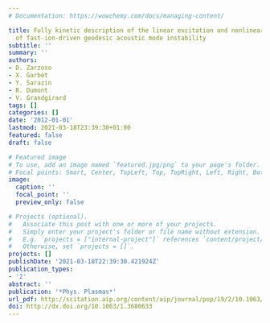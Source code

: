 ```yaml
---
# Documentation: https://wowchemy.com/docs/managing-content/

title: Fully kinetic description of the linear excitation and nonlinear saturation
  of fast-ion-driven geodesic acoustic mode instability
subtitle: ''
summary: ''
authors:
- D. Zarzoso
- X. Garbet
- Y. Sarazin
- R. Dumont
- V. Grandgirard
tags: []
categories: []
date: '2012-01-01'
lastmod: 2021-03-18T23:39:30+01:00
featured: false
draft: false

# Featured image
# To use, add an image named `featured.jpg/png` to your page's folder.
# Focal points: Smart, Center, TopLeft, Top, TopRight, Left, Right, BottomLeft, Bottom, BottomRight.
image:
  caption: ''
  focal_point: ''
  preview_only: false

# Projects (optional).
#   Associate this post with one or more of your projects.
#   Simply enter your project's folder or file name without extension.
#   E.g. `projects = ["internal-project"]` references `content/project/deep-learning/index.md`.
#   Otherwise, set `projects = []`.
projects: []
publishDate: '2021-03-18T22:39:30.421924Z'
publication_types:
- '2'
abstract: ''
publication: '*Phys. Plasmas*'
url_pdf: http://scitation.aip.org/content/aip/journal/pop/19/2/10.1063/1.3680633
doi: http://dx.doi.org/10.1063/1.3680633
---
```

